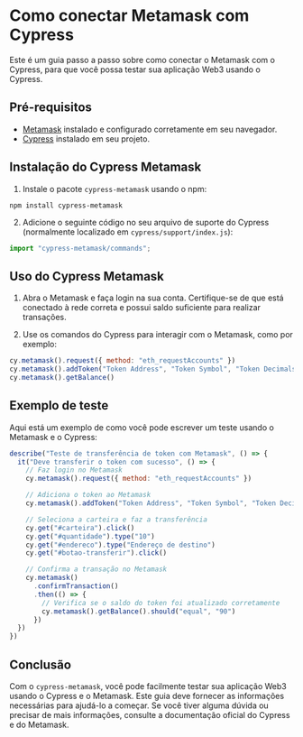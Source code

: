 # Como conectar Metamask com Cypress

Este é um guia passo a passo sobre como conectar o Metamask com o Cypress, para que você possa testar sua aplicação Web3 usando o Cypress. 

## Pré-requisitos

- [Metamask](https://metamask.io/) instalado e configurado corretamente em seu navegador.
- [Cypress](https://www.cypress.io/) instalado em seu projeto.

## Instalação do Cypress Metamask

1. Instale o pacote `cypress-metamask` usando o npm:

```
npm install cypress-metamask
```

2. Adicione o seguinte código no seu arquivo de suporte do Cypress (normalmente localizado em `cypress/support/index.js`):

```javascript
import "cypress-metamask/commands";
```

## Uso do Cypress Metamask

1. Abra o Metamask e faça login na sua conta. Certifique-se de que está conectado à rede correta e possui saldo suficiente para realizar transações.

2. Use os comandos do Cypress para interagir com o Metamask, como por exemplo:

```javascript
cy.metamask().request({ method: "eth_requestAccounts" })
cy.metamask().addToken("Token Address", "Token Symbol", "Token Decimals")
cy.metamask().getBalance()
```

## Exemplo de teste

Aqui está um exemplo de como você pode escrever um teste usando o Metamask e o Cypress:

```javascript
describe("Teste de transferência de token com Metamask", () => {
  it("Deve transferir o token com sucesso", () => {
    // Faz login no Metamask
    cy.metamask().request({ method: "eth_requestAccounts" })

    // Adiciona o token ao Metamask
    cy.metamask().addToken("Token Address", "Token Symbol", "Token Decimals")

    // Seleciona a carteira e faz a transferência
    cy.get("#carteira").click()
    cy.get("#quantidade").type("10")
    cy.get("#endereco").type("Endereço de destino")
    cy.get("#botao-transferir").click()

    // Confirma a transação no Metamask
    cy.metamask()
      .confirmTransaction()
      .then(() => {
        // Verifica se o saldo do token foi atualizado corretamente
        cy.metamask().getBalance().should("equal", "90")
      })
  })
})
```

## Conclusão

Com o `cypress-metamask`, você pode facilmente testar sua aplicação Web3 usando o Cypress e o Metamask. Este guia deve fornecer as informações necessárias para ajudá-lo a começar. Se você tiver alguma dúvida ou precisar de mais informações, consulte a documentação oficial do Cypress e do Metamask.

